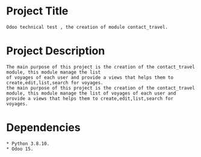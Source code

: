 # Project Title
    Odoo technical test , the creation of module contact_travel. 
# Project Description    
    The main purpose of this project is the creation of the contact_travel module, this module manage the list 
    of voyages of each user and provide a views that helps them to create,edit,list,search for voyages.
    the main purpose of this project is the creation of the contact_travel module, this module manage the list of voyages of each user and provide a views that helps them to create,edit,list,search for voyages.
# Dependencies
    * Python 3.8.10.
    * Odoo 15.
